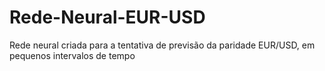 # Rede-Neural-EUR-USD
Rede neural criada para a tentativa de previsão da paridade EUR/USD, em pequenos intervalos de tempo
